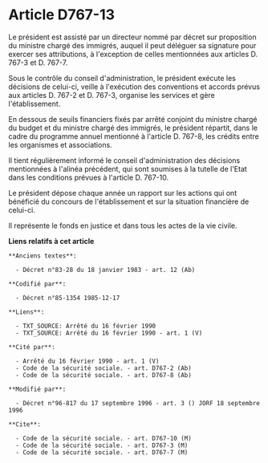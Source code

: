 # Article D767-13

Le président est assisté par un directeur nommé par décret sur proposition du ministre chargé des immigrés, auquel il peut
déléguer sa signature pour exercer ses attributions, à l'exception de celles mentionnées aux articles D. 767-3 et D. 767-7.

Sous le contrôle du conseil d'administration, le président exécute les décisions de celui-ci, veille à l'exécution des
conventions et accords prévus aux articles D. 767-2 et D. 767-3, organise les services et gère l'établissement.

En dessous de seuils financiers fixés par arrêté conjoint du ministre chargé du budget et du ministre chargé des immigrés, le
président répartit, dans le cadre du programme annuel mentionné à l'article D. 767-8, les crédits entre les organismes et
associations.

Il tient régulièrement informé le conseil d'administration des décisions mentionnées à l'alinéa précédent, qui sont soumises
à la tutelle de l'Etat dans les conditions prévues à l'article D. 767-10.

Le président dépose chaque année un rapport sur les actions qui ont bénéficié du concours de l'établissement et sur la
situation financière de celui-ci.

Il représente le fonds en justice et dans tous les actes de la vie civile.

**Liens relatifs à cet article**

	**Anciens textes**:

	  - Décret n°83-28 du 18 janvier 1983 - art. 12 (Ab)

	**Codifié par**:

	  - Décret n°85-1354 1985-12-17

	**Liens**:

	  - TXT_SOURCE: Arrêté du 16 février 1990
	  - TXT_SOURCE: Arrêté du 16 février 1990 - art. 1 (V)

	**Cité par**:

	  - Arrêté du 16 février 1990 - art. 1 (V)
	  - Code de la sécurité sociale. - art. D767-2 (Ab)
	  - Code de la sécurité sociale. - art. D767-8 (Ab)

	**Modifié par**:

	  - Décret n°96-817 du 17 septembre 1996 - art. 3 () JORF 18 septembre 1996

	**Cite**:

	  - Code de la sécurité sociale. - art. D767-10 (M)
	  - Code de la sécurité sociale. - art. D767-3 (M)
	  - Code de la sécurité sociale. - art. D767-7 (M)
